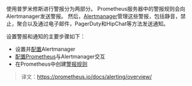 使用普罗米修斯进行警报分为两部分。 Prometheus服务器中的警报规则会向Alertmanager发送警报。 然后，[Alertmanager](https://prometheus.io/docs/alerting/alertmanager/)管理这些警报，包括静音，禁止，聚合以及通过电子邮件，PagerDuty和HipChat等方法发送通知。

设置警报和通知的主要步骤如下：

- 设置并[配置](https://prometheus.io/docs/alerting/configuration/)Alertmanager
- [配置Prometheus](https://prometheus.io/docs/prometheus/latest/configuration/configuration/#%3Calertmanager_config)与Alertmanager交互
- 在Prometheus中创建[警报规则](https://prometheus.io/docs/prometheus/latest/configuration/alerting_rules/)

> 译文：https://prometheus.io/docs/alerting/overview/
